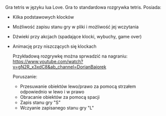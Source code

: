 Gra tetris w języku lua Love. Gra to standardowa rozgrywka tetris. Posiada: <br/>
- Kilka podstawowych klocków
- Możliwość zapisu stanu gry w pliki i możliwość jej wczytania
- Dźwieki przy akcjach (spadające klocki, wybuchy, game over)
- Animację przy niszczących się klockach

  Przykładową rozgrywkę można sprwadzić na nagraniu: https://www.youtube.com/watch?v=gN2R_x3xdC8&ab_channel=DorianBajorek

  Poruszanie: 
  - Przesuwanie obiektów lewo/prawo za pomocą strzałem odpowiednio w lewo i w prawo
  - Obracanie obiektów za pomocą spacji
  - Zapis stanu gry "S"
  - Wczyanie zapisanego stanu gry "L"
